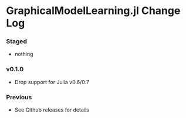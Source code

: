GraphicalModelLearning.jl Change Log
====================================

### Staged
- nothing

### v0.1.0
- Drop support for Julia v0.6/0.7

### Previous
- See Github releases for details
